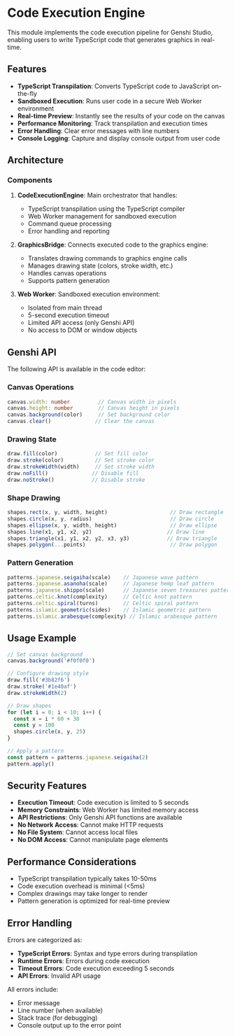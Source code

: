 # Code Execution Engine

This module implements the code execution pipeline for Genshi Studio, enabling users to write TypeScript code that generates graphics in real-time.

## Features

- **TypeScript Transpilation**: Converts TypeScript code to JavaScript on-the-fly
- **Sandboxed Execution**: Runs user code in a secure Web Worker environment
- **Real-time Preview**: Instantly see the results of your code on the canvas
- **Performance Monitoring**: Track transpilation and execution times
- **Error Handling**: Clear error messages with line numbers
- **Console Logging**: Capture and display console output from user code

## Architecture

### Components

1. **CodeExecutionEngine**: Main orchestrator that handles:
   - TypeScript transpilation using the TypeScript compiler
   - Web Worker management for sandboxed execution
   - Command queue processing
   - Error handling and reporting

2. **GraphicsBridge**: Connects executed code to the graphics engine:
   - Translates drawing commands to graphics engine calls
   - Manages drawing state (colors, stroke width, etc.)
   - Handles canvas operations
   - Supports pattern generation

3. **Web Worker**: Sandboxed execution environment:
   - Isolated from main thread
   - 5-second execution timeout
   - Limited API access (only Genshi API)
   - No access to DOM or window objects

## Genshi API

The following API is available in the code editor:

### Canvas Operations
```typescript
canvas.width: number         // Canvas width in pixels
canvas.height: number        // Canvas height in pixels
canvas.background(color)     // Set background color
canvas.clear()              // Clear the canvas
```

### Drawing State
```typescript
draw.fill(color)            // Set fill color
draw.stroke(color)          // Set stroke color
draw.strokeWidth(width)     // Set stroke width
draw.noFill()              // Disable fill
draw.noStroke()            // Disable stroke
```

### Shape Drawing
```typescript
shapes.rect(x, y, width, height)                    // Draw rectangle
shapes.circle(x, y, radius)                         // Draw circle
shapes.ellipse(x, y, width, height)                 // Draw ellipse
shapes.line(x1, y1, x2, y2)                        // Draw line
shapes.triangle(x1, y1, x2, y2, x3, y3)            // Draw triangle
shapes.polygon(...points)                           // Draw polygon
```

### Pattern Generation
```typescript
patterns.japanese.seigaiha(scale)    // Japanese wave pattern
patterns.japanese.asanoha(scale)     // Japanese hemp leaf pattern
patterns.japanese.shippo(scale)      // Japanese seven treasures pattern
patterns.celtic.knot(complexity)     // Celtic knot pattern
patterns.celtic.spiral(turns)        // Celtic spiral pattern
patterns.islamic.geometric(sides)    // Islamic geometric pattern
patterns.islamic.arabesque(complexity) // Islamic arabesque pattern
```

## Usage Example

```typescript
// Set canvas background
canvas.background('#f0f0f0')

// Configure drawing style
draw.fill('#3b82f6')
draw.stroke('#1e40af')
draw.strokeWidth(2)

// Draw shapes
for (let i = 0; i < 10; i++) {
  const x = i * 60 + 30
  const y = 100
  shapes.circle(x, y, 25)
}

// Apply a pattern
const pattern = patterns.japanese.seigaiha(2)
pattern.apply()
```

## Security Features

- **Execution Timeout**: Code execution is limited to 5 seconds
- **Memory Constraints**: Web Worker has limited memory access
- **API Restrictions**: Only Genshi API functions are available
- **No Network Access**: Cannot make HTTP requests
- **No File System**: Cannot access local files
- **No DOM Access**: Cannot manipulate page elements

## Performance Considerations

- TypeScript transpilation typically takes 10-50ms
- Code execution overhead is minimal (<5ms)
- Complex drawings may take longer to render
- Pattern generation is optimized for real-time preview

## Error Handling

Errors are categorized as:
- **TypeScript Errors**: Syntax and type errors during transpilation
- **Runtime Errors**: Errors during code execution
- **Timeout Errors**: Code execution exceeding 5 seconds
- **API Errors**: Invalid API usage

All errors include:
- Error message
- Line number (when available)
- Stack trace (for debugging)
- Console output up to the error point